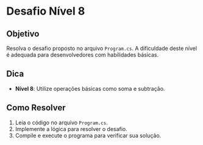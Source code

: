 # Desafio Nível 8

## Objetivo
Resolva o desafio proposto no arquivo `Program.cs`. A dificuldade deste nível é adequada para desenvolvedores com habilidades básicas.

## Dica
- **Nível 8**: Utilize operações básicas como soma e subtração.

## Como Resolver
1. Leia o código no arquivo `Program.cs`.
2. Implemente a lógica para resolver o desafio.
3. Compile e execute o programa para verificar sua solução.
